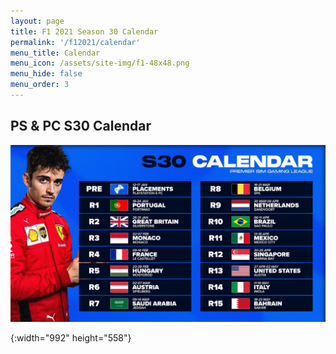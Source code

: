 ```yaml
---
layout: page
title: F1 2021 Season 30 Calendar
permalink: '/f12021/calendar'
menu_title: Calendar
menu_icon: /assets/site-img/f1-48x48.png
menu_hide: false
menu_order: 3
---
```


<div class="center">

## PS & PC S30 Calendar
[![calendar]](/assets/site-img/psgl-s30-calendar.jpg)


[calendar]: /assets/site-img/psgl-s30-calendar.jpg
{:width="992" height="558"}

</div>